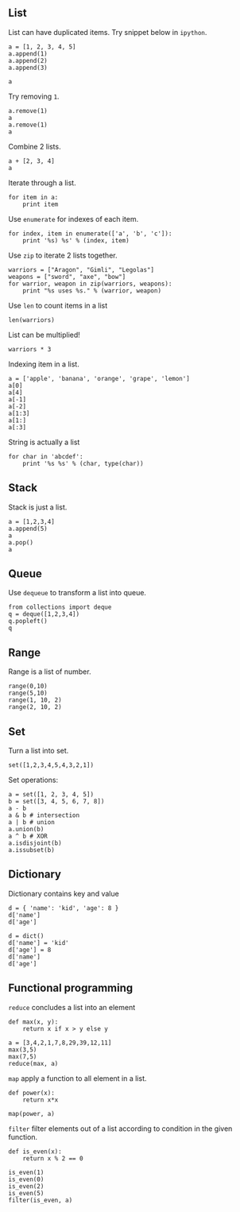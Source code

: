 List
-----
List can have duplicated items. Try snippet below in `ipython`.
```
a = [1, 2, 3, 4, 5]
a.append(1)
a.append(2)
a.append(3)

a
```
Try removing `1`.
```
a.remove(1)
a
a.remove(1)
a
```
Combine 2 lists.
```
a + [2, 3, 4]
a
```
Iterate through a list.
```
for item in a:
    print item
```
Use `enumerate` for indexes of each item.
```
for index, item in enumerate(['a', 'b', 'c']):
    print '%s) %s' % (index, item)
```
Use `zip` to iterate 2 lists together.
```
warriors = ["Aragon", "Gimli", "Legolas"]
weapons = ["sword", "axe", "bow"]
for warrior, weapon in zip(warriors, weapons):
    print "%s uses %s." % (warrior, weapon)
```
Use `len` to count items in a list
```
len(warriors)
```
List can be multiplied!
```
warriors * 3
```
Indexing item in a list.
```
a = ['apple', 'banana', 'orange', 'grape', 'lemon']
a[0]
a[4]
a[-1]
a[-2]
a[1:3]
a[1:]
a[:3]
```
String is actually a list
```
for char in 'abcdef':
    print '%s %s' % (char, type(char))
```

Stack
-----
Stack is just a list.
```
a = [1,2,3,4]
a.append(5)
a
a.pop()
a
```

Queue
-----
Use `dequeue` to transform a list into queue.
```
from collections import deque
q = deque([1,2,3,4])
q.popleft()
q
```

Range
-----
Range is a list of number. 
```
range(0,10)
range(5,10)
range(1, 10, 2)
range(2, 10, 2)
```

Set
-----
Turn a list into set.
```
set([1,2,3,4,5,4,3,2,1])
```
Set operations:
```
a = set([1, 2, 3, 4, 5])
b = set([3, 4, 5, 6, 7, 8])
a - b
a & b # intersection
a | b # union
a.union(b)
a ^ b # XOR
a.isdisjoint(b)
a.issubset(b)
```

Dictionary
-----
Dictionary contains key and value
```
d = { 'name': 'kid', 'age': 8 }
d['name']
d['age']

d = dict()
d['name'] = 'kid'
d['age'] = 8
d['name']
d['age']
```

Functional programming
-----
`reduce` concludes a list into an element
```
def max(x, y):
    return x if x > y else y

a = [3,4,2,1,7,8,29,39,12,11]
max(3,5)
max(7,5)
reduce(max, a)
```

`map` apply a function to all element in a list.
```
def power(x):
    return x*x

map(power, a)
```

`filter` filter elements out of a list according to condition in the given function.
```
def is_even(x):
    return x % 2 == 0

is_even(1)
is_even(0)
is_even(2)
is_even(5)
filter(is_even, a)
```

